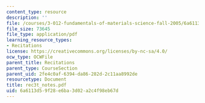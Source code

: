 ```yaml
---
content_type: resource
description: ''
file: /courses/3-012-fundamentals-of-materials-science-fall-2005/6a6113d59f28e6ba3d02a2c4f98eb67d_rec3t_notes.pdf
file_size: 73645
file_type: application/pdf
learning_resource_types:
- Recitations
license: https://creativecommons.org/licenses/by-nc-sa/4.0/
ocw_type: OCWFile
parent_title: Recitations
parent_type: CourseSection
parent_uid: 2fe4c0af-6394-da86-282d-2c11aa8992de
resourcetype: Document
title: rec3t_notes.pdf
uid: 6a6113d5-9f28-e6ba-3d02-a2c4f98eb67d
---
```

